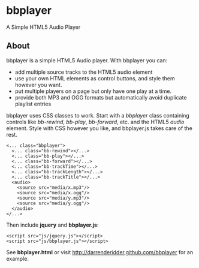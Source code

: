 bbplayer
========

A Simple HTML5 Audio Player

About
-----

bbplayer is a simple HTML5 Audio player. With bbplayer you can:
  * add multiple source tracks to the HTML5 audio element
  * use your own HTML elements as control buttons, and style them however you want.
  * put multiple players on a page but only have one play at a time.
  * provide both MP3 and OGG formats but automatically avoid duplicate playlist entries

bbplayer uses CSS classes to work. Start with a *bbplayer* class containing controls like
*bb-rewind*, *bb-play*, *bb-forward*, etc. and the HTML5 *audio* element. Style with CSS
however you like, and bbplayer.js takes care of the rest.

    <... class="bbplayer">
      <... class="bb-rewind"></...>
      <... class="bb-play"></...>
      <... class="bb-forward"></...>
      <... class="bb-trackTime"></...>
      <... class="bb-trackLength"></...>
      <... class="bb-trackTitle"></...>
      <audio>
        <source src="media/x.mp3"/>
        <source src="media/x.ogg"/>
        <source src="media/y.mp3"/>
        <source src="media/y.ogg"/>
      </audio>
    </...>
    
Then include **jquery** and **bbplayer.js**:

    <script src="js/jquery.js"></script>
    <script src="js/bbplayer.js"></script>

See **bbplayer.html** or visit http://darrenderidder.github.com/bbplayer for an example.
